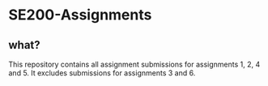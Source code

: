 # SE200-Assignments
## what? ##
This repository contains all assignment submissions for assignments 1, 2, 4 and 5. It excludes submissions for assignments 3 and 6.
